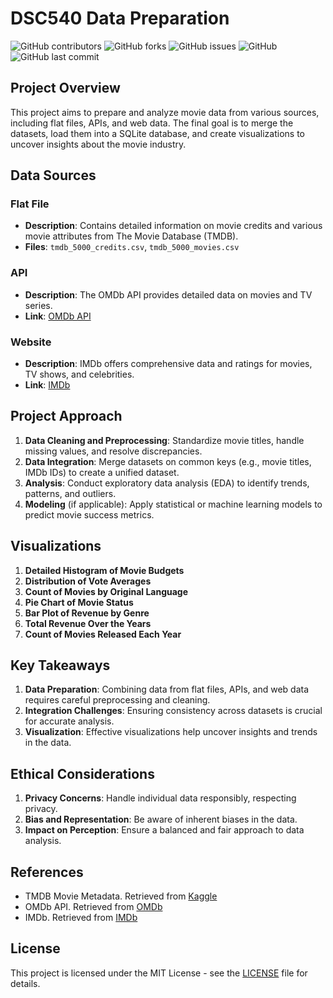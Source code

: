 # DSC540 Data Preparation

![GitHub contributors](https://img.shields.io/github/contributors/saboye/DSC540-Data-Preparation?color=blue&logo=github&style=for-the-badge)
![GitHub forks](https://img.shields.io/github/forks/saboye/DSC540-Data-Preparation?logo=github&style=for-the-badge)
![GitHub issues](https://img.shields.io/github/issues-raw/saboye/DSC540-Data-Preparation?style=for-the-badge)
![GitHub](https://img.shields.io/github/license/saboye/DSC540-Data-Preparation?style=for-the-badge)
![GitHub last commit](https://img.shields.io/github/last-commit/saboye/DSC540-Data-Preparation?style=for-the-badge)

## Project Overview

This project aims to prepare and analyze movie data from various sources, including flat files, APIs, and web data. The final goal is to merge the datasets, load them into a SQLite database, and create visualizations to uncover insights about the movie industry.

## Data Sources

### Flat File
- **Description**: Contains detailed information on movie credits and various movie attributes from The Movie Database (TMDB).
- **Files**: `tmdb_5000_credits.csv`, `tmdb_5000_movies.csv`

### API
- **Description**: The OMDb API provides detailed data on movies and TV series.
- **Link**: [OMDb API](https://www.omdbapi.com/)

### Website
- **Description**: IMDb offers comprehensive data and ratings for movies, TV shows, and celebrities.
- **Link**: [IMDb](https://www.imdb.com/)

## Project Approach

1. **Data Cleaning and Preprocessing**: Standardize movie titles, handle missing values, and resolve discrepancies.
2. **Data Integration**: Merge datasets on common keys (e.g., movie titles, IMDb IDs) to create a unified dataset.
3. **Analysis**: Conduct exploratory data analysis (EDA) to identify trends, patterns, and outliers.
4. **Modeling** (if applicable): Apply statistical or machine learning models to predict movie success metrics.

## Visualizations

1. **Detailed Histogram of Movie Budgets**
2. **Distribution of Vote Averages**
3. **Count of Movies by Original Language**
4. **Pie Chart of Movie Status**
5. **Bar Plot of Revenue by Genre**
6. **Total Revenue Over the Years**
7. **Count of Movies Released Each Year**

## Key Takeaways

1. **Data Preparation**: Combining data from flat files, APIs, and web data requires careful preprocessing and cleaning.
2. **Integration Challenges**: Ensuring consistency across datasets is crucial for accurate analysis.
3. **Visualization**: Effective visualizations help uncover insights and trends in the data.

## Ethical Considerations

1. **Privacy Concerns**: Handle individual data responsibly, respecting privacy.
2. **Bias and Representation**: Be aware of inherent biases in the data.
3. **Impact on Perception**: Ensure a balanced and fair approach to data analysis.

## References

- TMDB Movie Metadata. Retrieved from [Kaggle](https://www.kaggle.com/datasets/tmdb/tmdb-movie-metadata)
- OMDb API. Retrieved from [OMDb](https://www.omdbapi.com/)
- IMDb. Retrieved from [IMDb](https://www.imdb.com/)

## License

This project is licensed under the MIT License - see the [LICENSE](LICENSE) file for details.

